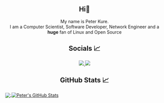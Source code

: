 <h2 align="center">Hi👋</h2>

<p align="center">My name is Peter Kure.<br/> I am a Computer Scientist, Software Developer, Network Engineer and a <b>huge</b> fan of Linux and Open Source</p>
</p>

<h2 align="center"> Socials &#x1f4c8 </h2>

<p align="center">
  <a href="https://twitter.com/PeterKure3">
   <img src="https://img.shields.io/badge/Twitter-blue?label=Twitter&logo=Twitter&style=for-the-badge" />
  </a>
  
  <a href="www.linkedin.com/in/PeterKure">
    <img src="https://img.shields.io/badge/LinkedIn-blue?label=LinkedIn&logo=LinkedIn&style=for-the-badge" />
  </a>
</p>


<h2 align="center"> GitHub Stats &#x1f4c8 </h2>

<a href="https://github.com/peterkure3/peterkure3">
  <img align="center" src="https://github-readme-stats.vercel.app/api/top-langs/?username=peterkure3&hide=java,html&title_color=ffffff&text_color=c9cacc&icon_color=2bbc8a&bg_color=1d1f21" />
</a>

<a href="https://github.com/peterkure3">
  <img align="center" src="https://github-readme-stats.vercel.app/api?username=peterkure3&show_icons=true&line_height=27&count_private=true&title_color=ffffff&text_color=c9cacc&icon_color=2bbc8a&bg_color=1d1f21" alt="Peter's GitHub Stats" />
</a>



